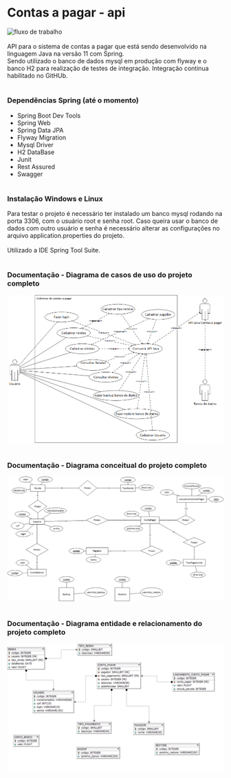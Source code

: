 # Contas a pagar - api 
![fluxo de trabalho](https://github.com/Tiagomf29/Contas-a-pagar-api/actions/workflows/maven.yml/badge.svg) <br /><br />
API para o sistema de contas a pagar que está sendo desenvolvido na linguagem Java na versão 11 com Spring. <br /> 
Sendo utilizado o banco de dados mysql em produção com flyway e o banco H2 para realização de testes de integração. Integração continua habilitado no GitHUb.

#
### Dependências Spring (até o momento)

- Spring Boot Dev Tools
- Spring Web
- Spring Data JPA
- Flyway Migration
- Mysql Driver
- H2 DataBase
- Junit
- Rest Assured
- Swagger

#
###  Instalação Windows e Linux

Para testar o projeto é necessário ter instalado um banco mysql rodando na porta 3306, com o usuário root e senha root.
Caso queira usar o banco de dados com outro usuário e senha é necessário alterar as configurações no arquivo application.properties do projeto. <br /><br />
Utilizado a IDE Spring Tool Suite. 

#
###  Documentação - Diagrama de casos de uso do projeto completo

<img src="doc/caso-uso.png" alt="casos de uso" />

#
###  Documentação - Diagrama conceitual do projeto completo

<img src="doc/diagrama-conceitual.png" alt="casos de uso" />

#
###  Documentação - Diagrama entidade e relacionamento do projeto completo

<img src="doc/DER.png" alt="casos de uso" />






